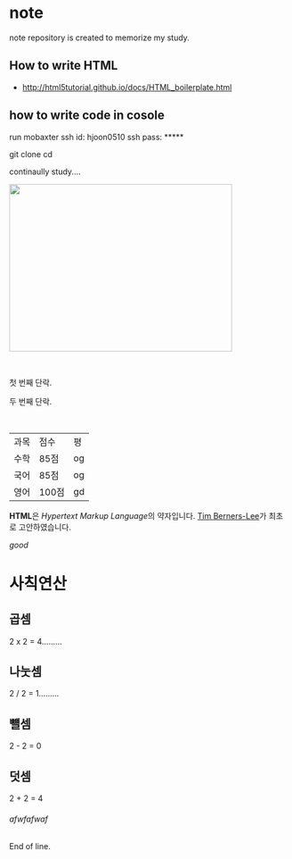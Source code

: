 # note


 note repository is created to memorize my study. 
 
## How to write HTML
* http://html5tutorial.github.io/docs/HTML_boilerplate.html
 
## how to write code in cosole

run mobaxter 
ssh id: hjoon0510
ssh pass: *****


git clone <heonjoon-address>
cd <heonjoon-address>


continaully study....
 
 
 
<img src=http://invain.mooo.com/~hjoon0510/HyunJun.jpg height="300" width="400"> </img>
 
  <p>첫 번째 단락.</p>
  <p>두 번째 단락.</p>

 <table>
 
 <head> 
    <meta charset="utf-8">
    <title>Hello</title>
 </head>
 
  <tbody>
    <tr>
        <td>과목</td>
        <td>점수</td>
        <td>평 </td>
    </tr>
    <tr>
        <td>수학</td>
        <td>85점</td>
        <td>og</td>
    </tr>
    <tr>
        <td>국어</td>
        <td>85점</td>
        <td>og</td>
    </tr>
       <tr>
        <td>영어</td>
        <td>100점</td>
        <td>gd</td>
   </tr>
  </tbody>
</table

<p>
  <strong>HTML</strong>은 <em>Hypertext Markup Language</em>의 약자입니다.
  <a href="http://www.w3.org/People/Berners-Lee/">Tim Berners-Lee</a>가
  최초로 고안하였습니다.
</p>

<em>good</em>


<h1>사칙연산</h1>
<h2>곱셈</h2>
<p>2 x 2 = 4.........</p>
<h2>나눗셈</h2>
<p>2 / 2 = 1.........</p>
<h2>뺼셈</h2>
<p>2 - 2 = 0</p>
<h2>덧셈</h2>
<p>2 + 2 = 4</p>
<h6>afwfafwaf</h6>

 End of line. 
 
